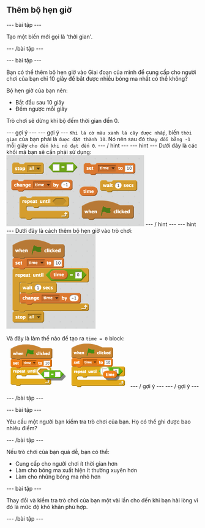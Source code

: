 ## Thêm bộ hẹn giờ

\--- bài tập \---

Tạo một biến mới gọi là 'thời gian'.

\--- /bài tập \---

\--- bài tập \---

Bạn có thể thêm bộ hẹn giờ vào Giai đoạn của mình để cung cấp cho người chơi của bạn chỉ 10 giây để bắt được nhiều bóng ma nhất có thể không?

Bộ hẹn giờ của bạn nên:

+ Bắt đầu sau 10 giây
+ Đếm ngược mỗi giây

Trò chơi sẽ dừng khi bộ đếm thời gian đến 0.

\--- gợi ý \--- \--- gợi ý \--- `Khi lá cờ màu xanh lá cây được nhấp`, biến `thời gian` của bạn phải là `được đặt thành 10`. Nó nên sau đó `thay đổi bằng -1` mỗi giây `cho đến khi nó đạt đến 0`. \--- / hint \--- \--- hint \--- Dưới đây là các khối mã bạn sẽ cần phải sử dụng: ![screenshot](images/ghost-timer-blocks.png) \--- / hint \--- \--- hint \--- Dưới đây là cách thêm bộ hẹn giờ vào trò chơi: ![ảnh chụp màn hình](images/ghost-timer-code.png)

Và đây là làm thế nào để tạo ra `time = 0` block: ![screenshot](images/ghost-timer-help.png) \--- / gợi ý \--- \--- / gợi ý \---

\--- /bài tập \---

\--- bài tập \---

Yêu cầu một người bạn kiểm tra trò chơi của bạn. Họ có thể ghi được bao nhiêu điểm?

\--- /bài tập \---

Nếu trò chơi của bạn quá dễ, bạn có thể:

+ Cung cấp cho người chơi ít thời gian hơn
+ Làm cho bóng ma xuất hiện ít thường xuyên hơn
+ Làm cho những bóng ma nhỏ hơn

\--- bài tập \---

Thay đổi và kiểm tra trò chơi của bạn một vài lần cho đến khi bạn hài lòng vì đó là mức độ khó khăn phù hợp.

\--- /bài tập \---
